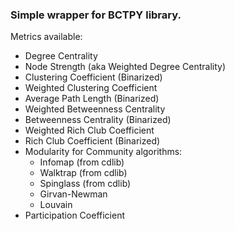 ### Simple wrapper for BCTPY library.

Metrics available:  
* Degree Centrality 
* Node Strength (aka Weighted Degree Centrality)
* Clustering Coefficient (Binarized)
* Weighted Clustering Coefficient
* Average Path Length (Binarized)
* Weighted Betweenness Centrality
* Betweenness Centrality (Binarized)
* Weighted Rich Club Coefficient
* Rich Club Coefficient (Binarized)
* Modularity for Community algorithms:
    * Infomap (from cdlib)
    * Walktrap (from cdlib)
    * Spinglass (from cdlib)
    * Girvan-Newman
    * Louvain
* Participation Coefficient